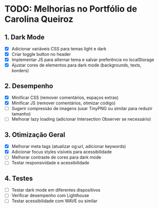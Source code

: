 # TODO: Melhorias no Portfólio de Carolina Queiroz

## 1. Dark Mode
- [x] Adicionar variáveis CSS para temas light e dark
- [x] Criar toggle button no header
- [x] Implementar JS para alternar tema e salvar preferência no localStorage
- [x] Ajustar cores de elementos para dark mode (backgrounds, texts, borders)

## 2. Desempenho
- [x] Minificar CSS (remover comentários, espaços extras)
- [x] Minificar JS (remover comentários, otimizar código)
- [ ] Sugerir compressão de imagens (usar TinyPNG ou similar para reduzir tamanho)
- [ ] Melhorar lazy loading (adicionar Intersection Observer se necessário)

## 3. Otimização Geral
- [x] Melhorar meta tags (atualizar og:url, adicionar keywords)
- [x] Adicionar focus styles visíveis para acessibilidade
- [ ] Melhorar contraste de cores para dark mode
- [ ] Testar responsividade e acessibilidade

## 4. Testes
- [ ] Testar dark mode em diferentes dispositivos
- [ ] Verificar desempenho com Lighthouse
- [ ] Testar acessibilidade com WAVE ou similar
